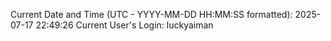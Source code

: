 Current Date and Time (UTC - YYYY-MM-DD HH:MM:SS formatted): 2025-07-17 22:49:26
Current User's Login: luckyaiman
